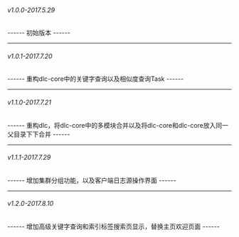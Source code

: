 ###### v1.0.0-2017.5.29
------ 初始版本 ------

------
###### v1.0.1-2017.7.20
------ 重构dlc-core中的关键字查询以及相似度查询Task ------

------
###### v1.1.0-2017.7.21
------ 重构dlc，将dlc-core中的多模块合并以及将dlc-core和dlc-core放入同一父目录下下合并 ------

------
###### v1.1.1-2017.7.29
------ 增加集群分组功能，以及客户端日志源操作界面 ------

------
###### v1.2.0-2017.8.10
------ 增加高级关键字查询和索引标签搜索页显示，替换主页欢迎页面 ------

